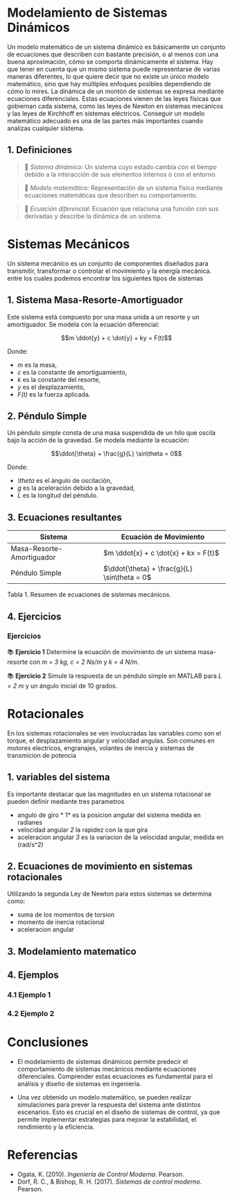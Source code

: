 # Modelamiento de Sistemas Dinámicos
Un modelo matemático de un sistema dinámico es básicamente un conjunto de ecuaciones que describen con bastante precisión, o al menos con una buena aproximación, cómo se comporta dinámicamente el sistema. Hay que tener en cuenta que un mismo sistema puede representarse de varias maneras diferentes, lo que quiere decir que no existe un único modelo matemático, sino que hay múltiples enfoques posibles dependiendo de cómo lo mires.
La dinámica de un montón de sistemas se expresa mediante ecuaciones diferenciales. Estas ecuaciones vienen de las leyes físicas que gobiernan cada sistema, como las leyes de Newton en sistemas mecánicos y las leyes de Kirchhoff en sistemas eléctricos. Conseguir un modelo matemático adecuado es una de las partes más importantes cuando analizas cualquier sistema.

## 1. Definiciones
> 🔑 *Sistema dinámico:* Un sistema cuyo estado cambia con el tiempo debido a la interacción de sus elementos internos o con el entorno.

> 🔑 *Modelo matemático:* Representación de un sistema físico mediante ecuaciones matemáticas que describen su comportamiento.

> 🔑 *Ecuación diferencial:* Ecuación que relaciona una función con sus derivadas y describe la dinámica de un sistema.

# Sistemas Mecánicos
Un sistema mecánico es un conjunto de componentes diseñados para transmitir, transformar o controlar el movimiento y la energía mecánica. entre los cuales podemos encontrar los siguientes tipos de sistemas 

## 1. Sistema Masa-Resorte-Amortiguador
Este sistema está compuesto por una masa unida a un resorte y un amortiguador. Se modela con la ecuación diferencial:
```math
m \ddot{y} + c \dot{y} + ky = F(t)
```
Donde:
- *m* es la masa,
- *c* es la constante de amortiguamiento,
- *k* es la constante del resorte,
- *y* es el desplazamiento,
- *F(t)* es la fuerza aplicada.

## 2. Péndulo Simple
Un péndulo simple consta de una masa suspendida de un hilo que oscila bajo la acción de la gravedad. Se modela mediante la ecuación:
```math
\ddot{\theta} + \frac{g}{L} \sin\theta = 0
```
Donde:
- *\theta* es el ángulo de oscilación,
- *g* es la aceleración debido a la gravedad,
- *L* es la longitud del péndulo.

## 3. Ecuaciones resultantes

| Sistema | Ecuación de Movimiento |
|---------|----------------------|
| Masa-Resorte-Amortiguador | \$m \ddot{x} + c \dot{x} + kx = F(t)$ |
| Péndulo Simple | $\ddot{\theta} + \frac{g}{L} \sin\theta = 0$ |

Tabla 1. Resumen de ecuaciones de sistemas mecánicos.

## 4. Ejercicios

### Ejercicios
📚 **Ejercicio 1**
Determine la ecuación de movimiento de un sistema masa-resorte con *m = 3 kg*, *c = 2 Ns/m* y *k = 4 N/m*.

📚 **Ejercicio 2**
Simule la respuesta de un péndulo simple en MATLAB para *L = 2 m* y un ángulo inicial de 10 grados.

# Rotacionales 
En los sistemas rotacionales se ven involucradas las variables como son el torque, el desplazamiento angular y velocidad angulas. Son comunes en motores electricos, engranajes, volantes de inercia y sistemas de transmicion de potencia

## 1. variables del sistema
Es importante destacar que las magnitudes en un sistema rotacional se pueden definir mediante tres parametros

- angulo de giro * 1* es la posicion angular del sistema medida en radianes
- velocidad angular *2* la rapidez con la que gira
- aceleracion angular *3* es la variacion de la velocidad angular, medida en (rad/s^2)
## 2. Ecuaciones de movimiento en sistemas rotacionales
Utilizando la segunda Ley de Newton para estos sistemas se determina como:

- suma de los momentos de torsion
- momento de inercia rotacional
- aceleracion angular
  
## 3. Modelamiento matematico 
## 4. Ejemplos
### 4.1 Ejemplo 1
### 4.2 Ejemplo 2

# Conclusiones
- El modelamiento de sistemas dinámicos permite predecir el comportamiento de sistemas mecánicos mediante ecuaciones diferenciales. Comprender estas ecuaciones es fundamental para el análisis y diseño de sistemas en ingeniería.

- Una vez obtenido un modelo matemático, se pueden realizar simulaciones para prever la respuesta del sistema ante distintos escenarios. Esto es crucial en el diseño de sistemas de control, ya que permite implementar estrategias para mejorar la estabilidad, el rendimiento y la eficiencia.

# Referencias
- Ogata, K. (2010). *Ingeniería de Control Moderna*. Pearson.
- Dorf, R. C., & Bishop, R. H. (2017). *Sistemas de control moderno*. Pearson.


